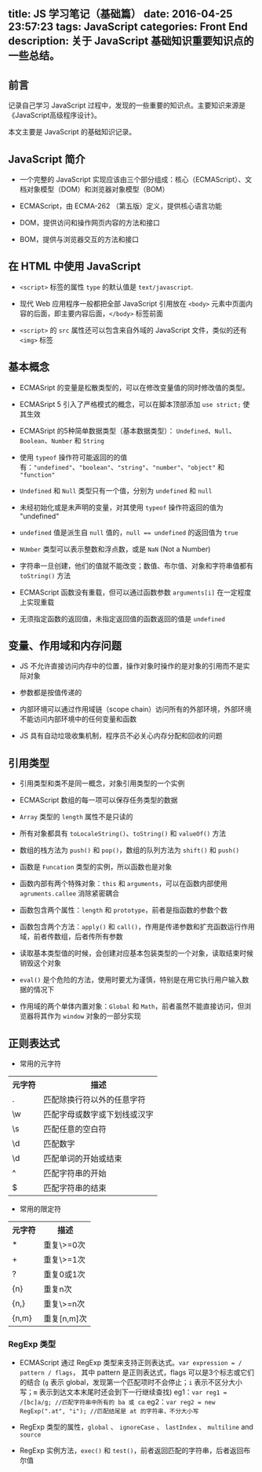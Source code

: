 title: JS 学习笔记（基础篇）
date: 2016-04-25 23:57:23
tags: JavaScript
categories: Front End
description: 关于 JavaScript 基础知识重要知识点的一些总结。
---

## 前言

记录自己学习 JavaScript 过程中，发现的一些重要的知识点。主要知识来源是《JavaScript高级程序设计》。

本文主要是 JavaScript 的基础知识记录。

## JavaScript 简介

- 一个完整的 JavaScript 实现应该由三个部分组成：核心（ECMAScript）、文档对象模型（DOM）和浏览器对象模型（BOM）

- ECMAScript，由 ECMA-262 （第五版）定义，提供核心语言功能

- DOM，提供访问和操作网页内容的方法和接口

- BOM，提供与浏览器交互的方法和接口
<!-- more -->
## 在 HTML 中使用 JavaScript

- `<script>` 标签的属性 `type` 的默认值是 `text/javascript`.

- 现代 Web 应用程序一般都把全部 JavaScript 引用放在 `<body>` 元素中页面内容的后面，即主要内容后面，`</body>` 标签前面

- `<script>` 的 `src` 属性还可以包含来自外域的 JavaScript 文件，类似的还有 `<img>` 标签

## 基本概念

- ECMASript 的变量是松散类型的，可以在修改变量值的同时修改值的类型。

- ECMASript 5 引入了严格模式的概念，可以在脚本顶部添加 `use strict;` 使其生效

- ECMASript 的5种简单数据类型（基本数据类型）： `Undefined`、`Null`、`Boolean`、`Number` 和 `String`

- 使用 `typeof` 操作符可能返回的的值有：`"undefined"`、`"boolean"`、`"string"`、`"number"`、`"object"` 和 `"function"`

- `Undefined` 和 `Null` 类型只有一个值，分别为 `undefined` 和 `null`

- 未经初始化或是未声明的变量，对其使用 `typeof` 操作符返回的值为 "undefined"

- `undefined` 值是派生自 `null` 值的，`null == undefined` 的返回值为 `true`

- `NUmber` 类型可以表示整数和浮点数，或是 `NaN` (Not a Number)

- 字符串一旦创建，他们的值就不能改变；数值、布尔值、对象和字符串值都有 `toString()` 方法

- ECMAScript 函数没有重载，但可以通过函数参数 `arguments[i]` 在一定程度上实现重载

- 无须指定函数的返回值，未指定返回值的函数返回的值是 `undefined`

## 变量、作用域和内存问题

- JS 不允许直接访问内存中的位置，操作对象时操作的是对象的引用而不是实际对象

- 参数都是按值传递的

- 内部环境可以通过作用域链（scope chain）访问所有的外部环境，外部环境不能访问内部环境中的任何变量和函数

- JS 具有自动垃圾收集机制，程序员不必关心内存分配和回收的问题

## 引用类型

- 引用类型和类不是同一概念，对象引用类型的一个实例

- ECMAScript 数组的每一项可以保存任务类型的数据

- `Array` 类型的 `length` 属性不是只读的

- 所有对象都具有 `toLocaleString()`、`toString()` 和 `valueOf()` 方法

- 数组的栈方法为 `push()` 和 `pop()`，数组的队列方法为 `shift()` 和 `push()`

- 函数是 `Funcation` 类型的实例，所以函数也是对象

- 函数内部有两个特殊对象：`this` 和 `arguments`，可以在函数内部使用 `agruments.callee` 消除紧密耦合

- 函数包含两个属性：`length` 和 `prototype`，前者是指函数的参数个数

- 函数包含两个方法：`apply()` 和 `call()`，作用是传递参数和扩充函数运行作用域，前者传数组，后者传所有参数

- 读取基本类型值的时候，会创建对应基本包装类型的一个对象，读取结束时候销毁这个对象

- `eval()` 是个危险的方法，使用时要尤为谨慎，特别是在用它执行用户输入数据的情况下

- 作用域的两个单体内置对象：`Global` 和 `Math`，前者虽然不能直接访问，但浏览器将其作为 `window` 对象的一部分实现

## 正则表达式

- 常用的元字符

<table><tr><th>元字符</th><th>描述</th></tr><tr><td>.</td><td>匹配除换行符以外的任意字符</td></tr><tr><td>\w</td><td>匹配字母或数字或下划线或汉字</td></tr><tr><td>\s</td><td>匹配任意的空白符</td></tr><tr><td>\d</td><td>匹配数字</td></tr><tr><td>\d</td><td>匹配单词的开始或结束</td></tr><tr><td>^</td><td>匹配字符串的开始</td></tr><tr><td>$</td><td>匹配字符串的结束</td></tr></table>

- 常用的限定符

<table><tr><th>元字符</th><th>描述</th></tr><tr><td>*</td><td>重复\>=0次</td></tr><tr><td>+</td><td>重复\>=1次</td></tr><tr><td>?</td><td>重复0或1次</td></tr><tr><td>{n}</td><td>重复n次</td></tr><tr><td>{n,}</td><td>重复\>=n次</td></tr><tr><td>{n,m}</td><td>重复[n,m]次</td></tr></table>

### RegExp 类型

- ECMAScript 通过 RegExp 类型来支持正则表达式。`var expression = / pattern / flags`，
其中 pattern 是正则表达式，flags 可以是3个标志或它们的结合 (`g` 表示 global，发现第一个匹配项时不会停止；`i` 表示不区分大小写；`m` 表示到达文本末尾时还会到下一行继续查找)
eg1：`var reg1 = /[bc]a/g; //匹配字符串中所有的 ba 或 ca`
eg2：`var reg2 = new RegExp(".at", "i"); //匹配结尾是 at 的字符串，不分大小写`

- RegExp 类型的属性，`global` 、 `ignoreCase` 、 `lastIndex` 、 `multiline` and `source`

- RegExp 实例方法，`exec()` 和 `test()`，前者返回匹配的字符串，后者返回布尔值

